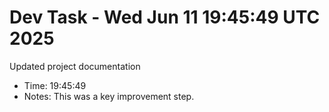# Dev Task - Wed Jun 11 19:45:49 UTC 2025
Updated project documentation
- Time: 19:45:49
- Notes: This was a key improvement step.
